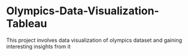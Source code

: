 # Olympics-Data-Visualization-Tableau
This project involves data visualization of olympics dataset and gaining interesting insights from it
